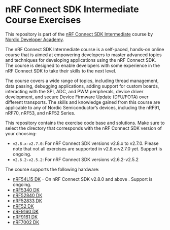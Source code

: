 # nRF Connect SDK Intermediate Course Exercises
This repository is part of the [nRF Connect SDK Intermediate](https://academy.nordicsemi.com/courses/nrf-connect-sdk-intermediate/) course by [Nordic Developer Academy](https://academy.nordicsemi.com).

The nRF Connect SDK Intermediate course is a self-paced, hands-on online course that is aimed at empowering developers to master advanced topics and techniques for developing applications using the nRF Connect SDK. The course is designed to enable developers with some experience in the nRF Connect SDK to take their skills to the next level.

The course covers a wide range of topics, including thread management, data passing, debugging applications, adding support for custom boards, interacting with the SPI, ADC, and PWM peripherals, device driver development, and secure Device Firmware Update (DFU/FOTA) over different transports. The skills and knowledge gained from this course are applicable to any of Nordic Semiconductor’s devices, including the nRF91, nRF70, nRF53, and nRF52 Series.

This repository contains the exercise code base and solutions. Make sure to select the directory that corresponds with the nRF Connect SDK version of your choosing:
<ul>
    <li><code>v2.8.x-v2.7.0</code>: For nRF Connect SDK versions v2.8.x to v2.7.0. Please note that not all exercises are supported in v2.8.x-v2.7.0 yet. Support is ongoing.  </li> 
    <li><code>v2.6.2-v2.5.2</code>: For nRF Connect SDK versions v2.6.2-v2.5.2 </li> 
</ul>

The course supports the following hardware:
 - [nRF54L15 DK](https://www.nordicsemi.com/Products/Development-hardware/nRF54L15-DK) - On nRF Connect SDK v2.8.0 and above . Support is ongoing.
 - [nRF5340 DK](https://www.nordicsemi.com/Software-and-tools/Development-Kits/nRF5340-DK) 
 - [nRF52840 DK](https://www.nordicsemi.com/Software-and-tools/Development-Kits/nRF52840-DK)
 - [nRF52833 DK](https://www.nordicsemi.com/Software-and-tools/Development-Kits/nRF52833-DK)
 - [nRF52 DK](https://www.nordicsemi.com/Products/Development-hardware/nrf52-dk)
 - [nRF9160 DK](https://www.nordicsemi.com/Products/Development-hardware/nrf9160-dk)
 - [nRF9161 DK](https://www.nordicsemi.com/Products/Development-hardware/nRF9161-DK)
 - [nRF7002 DK](https://www.nordicsemi.com/Products/Development-hardware/nRF7002-DK)
